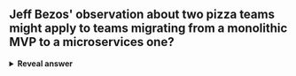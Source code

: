 ## Jeff Bezos' observation about two pizza teams might apply to teams migrating from a monolithic MVP to a microservices one?
<details>
<summary><b>Reveal answer</b></summary>
Teams should be feedable with 2 pizzas, and so the microservicesalso should be manageable by that size.<br><br>metaphor for team size and therefore microservice sizes
</details>
